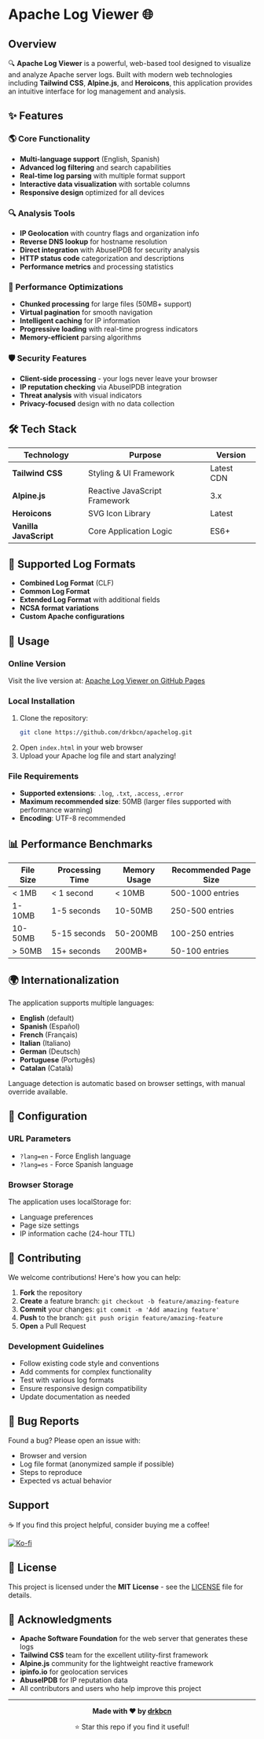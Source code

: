 # Apache Log Viewer 🌐

## Overview
🔍 **Apache Log Viewer** is a powerful, web-based tool designed to visualize and analyze Apache server logs. Built with modern web technologies including **Tailwind CSS**, **Alpine.js**, and **Heroicons**, this application provides an intuitive interface for log management and analysis.

## ✨ Features

### 🌎 Core Functionality
- **Multi-language support** (English, Spanish)
- **Advanced log filtering** and search capabilities
- **Real-time log parsing** with multiple format support
- **Interactive data visualization** with sortable columns
- **Responsive design** optimized for all devices

### 🔍 Analysis Tools
- **IP Geolocation** with country flags and organization info
- **Reverse DNS lookup** for hostname resolution
- **Direct integration** with AbuseIPDB for security analysis
- **HTTP status code** categorization and descriptions
- **Performance metrics** and processing statistics

### 🚀 Performance Optimizations
- **Chunked processing** for large files (50MB+ support)
- **Virtual pagination** for smooth navigation
- **Intelligent caching** for IP information
- **Progressive loading** with real-time progress indicators
- **Memory-efficient** parsing algorithms

### 🛡️ Security Features
- **Client-side processing** - your logs never leave your browser
- **IP reputation checking** via AbuseIPDB integration
- **Threat analysis** with visual indicators
- **Privacy-focused** design with no data collection

## 🛠️ Tech Stack

| Technology | Purpose | Version |
|------------|---------|---------|
| **Tailwind CSS** | Styling & UI Framework | Latest CDN |
| **Alpine.js** | Reactive JavaScript Framework | 3.x |
| **Heroicons** | SVG Icon Library | Latest |
| **Vanilla JavaScript** | Core Application Logic | ES6+ |

## 🎯 Supported Log Formats

- **Combined Log Format** (CLF)
- **Common Log Format** 
- **Extended Log Format** with additional fields
- **NCSA format variations**
- **Custom Apache configurations**

## 🚀 Usage

### Online Version
Visit the live version at: [Apache Log Viewer on GitHub Pages](https://drkbcn.github.io/apachelog)

### Local Installation
1. Clone the repository:
   ```bash
   git clone https://github.com/drkbcn/apachelog.git
   ```
2. Open `index.html` in your web browser
3. Upload your Apache log file and start analyzing!

### File Requirements
- **Supported extensions**: `.log`, `.txt`, `.access`, `.error`
- **Maximum recommended size**: 50MB (larger files supported with performance warning)
- **Encoding**: UTF-8 recommended

## 📊 Performance Benchmarks

| File Size | Processing Time | Memory Usage | Recommended Page Size |
|-----------|----------------|--------------|----------------------|
| < 1MB | < 1 second | < 10MB | 500-1000 entries |
| 1-10MB | 1-5 seconds | 10-50MB | 250-500 entries |
| 10-50MB | 5-15 seconds | 50-200MB | 100-250 entries |
| > 50MB | 15+ seconds | 200MB+ | 50-100 entries |

## 🌍 Internationalization

The application supports multiple languages:
- **English** (default)
- **Spanish** (Español)
- **French** (Français)
- **Italian** (Italiano)
- **German** (Deutsch)
- **Portuguese** (Portugês)
- **Catalan** (Català)

Language detection is automatic based on browser settings, with manual override available.

## 🔧 Configuration

### URL Parameters
- `?lang=en` - Force English language
- `?lang=es` - Force Spanish language

### Browser Storage
The application uses localStorage for:
- Language preferences
- Page size settings
- IP information cache (24-hour TTL)

## 🤝 Contributing

We welcome contributions! Here's how you can help:

1. **Fork** the repository
2. **Create** a feature branch: `git checkout -b feature/amazing-feature`
3. **Commit** your changes: `git commit -m 'Add amazing feature'`
4. **Push** to the branch: `git push origin feature/amazing-feature`
5. **Open** a Pull Request

### Development Guidelines
- Follow existing code style and conventions
- Add comments for complex functionality
- Test with various log formats
- Ensure responsive design compatibility
- Update documentation as needed

## 🐛 Bug Reports

Found a bug? Please open an issue with:
- Browser and version
- Log file format (anonymized sample if possible)
- Steps to reproduce
- Expected vs actual behavior

## Support

☕ If you find this project helpful, consider buying me a coffee!

[![Ko-fi](https://ko-fi.com/img/githubbutton_sm.svg)](https://ko-fi.com/drkbcn)

## 📄 License

This project is licensed under the **MIT License** - see the [LICENSE](LICENSE) file for details.

## 🙏 Acknowledgments

- **Apache Software Foundation** for the web server that generates these logs
- **Tailwind CSS** team for the excellent utility-first framework
- **Alpine.js** community for the lightweight reactive framework
- **ipinfo.io** for geolocation services
- **AbuseIPDB** for IP reputation data
- All contributors and users who help improve this project

---

<div align="center">

**Made with ❤️ by [drkbcn](https://github.com/drkbcn)**

⭐ Star this repo if you find it useful!

</div>


